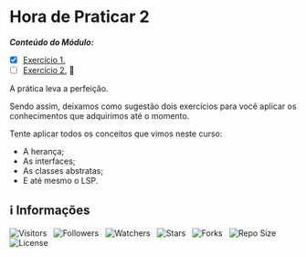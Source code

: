 <!-- Título -->
# Hora de Praticar 2

***Conteúdo do Módulo:***

* [x] [Exercício 1.](https://github.com/Devsgeeknerd/cla-exe-1-hor-pra-2-log-ori-obj-com-bas)
* [ ] [Exercício 2.](https://github.com/Devsgeeknerd/cla-exe-2-hor-pra-2-log-ori-obj-com-bas) &#128679;

A prática leva a perfeição.

Sendo assim, deixamos como sugestão dois exercícios para você aplicar os conhecimentos que adquirimos até o momento.

Tente aplicar todos os conceitos que vimos neste curso:

* A herança;
* As interfaces;
* As classes abstratas;
* E até mesmo o LSP.

<!-- Informações -->
## &#8505; Informações

![Visitors](https://api.visitorbadge.io/api/visitors?path=Devsgeeknerd%2Fmod-hor-pra-2-log-ori-obj-com-bas&label=Visitantes&labelColor=%23700070&labelStyle=none&countColor=%23000fff&style=plastic&color=%23ffffff "Total de Visitantes")
&nbsp;
![Followers](https://img.shields.io/github/followers/Devsgeeknerd?style=p&label=Seguidores&labelColor=800080&color=000fff "Total de Seguidores")
&nbsp;
![Watchers](https://img.shields.io/github/watchers/Devsgeeknerd/mod-hor-pra-2-log-ori-obj-com-bas?style=p&label=Observadores&labelColor=800080&color=000fff "Total de Observadores")
&nbsp;
![Stars](https://img.shields.io/github/stars/Devsgeeknerd/mod-hor-pra-2-log-ori-obj-com-bas?style=p&label=Estrelas&labelColor=800080&color=000fff "Total de Estrelas")
&nbsp;
![Forks](https://img.shields.io/github/forks/Devsgeeknerd/mod-hor-pra-2-log-ori-obj-com-bas?style=p&label=Bifurcações&labelColor=800080&color=000fff "Total de Bifurcações")
&nbsp;
![Repo Size](https://img.shields.io/github/repo-size/Devsgeeknerd/mod-hor-pra-2-log-ori-obj-com-bas?style=p&label=Tamanho&labelColor=800080&color=000fff "Tamanho do Repositório")
&nbsp;
![License](https://img.shields.io/github/license/Devsgeeknerd/mod-hor-pra-2-log-ori-obj-com-bas?style=p&label=Licença&labelColor=800080&color=000fff "Licença do Repositório")
